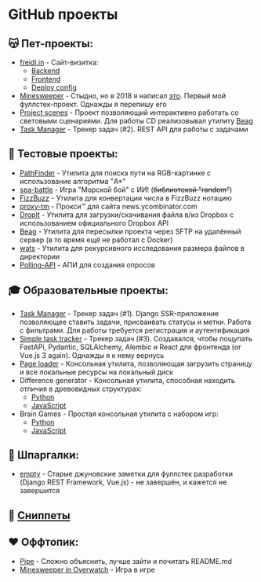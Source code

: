 # GitHub проекты
## 😽 Пет-проекты:
* [freidl.in](http://freidl.in) - Сайт-визитка:
    * [Backend](https://github.com/mnogom/bash-backend)
    * [Frontend](https://github.com/mnogom/bash-frontend)
    * [Deploy config](https://github.com/mnogom/bash-deploy)
* [Minesweeper](https://mine.aloy.xyz) - Стыдно, но в 2018 я написал [это](https://github.com/mnogom/minesweeper). Первый мой фуллстек-проект. Однажды я перепишу его
* [Project scenes](https://scene.aloy.xyz/) - Проект позволяющий интерактивно работать со световыми сценариями. Для работы CD реализовывал утилиту [Beag](https://github.com/mnogom/beget-agent)
* [Task Manager](https://github.com/mnogom/task_manager) - Трекер задач (#2). REST API для работы с задачами

## 🧷 Тестовые проекты:
* [PathFinder](https://github.com/mnogom/pathfinder) - Утилита для поиска пути на RGB-картинке с использование алгоритма "A\*"
* [sea-battle](https://github.com/mnogom/sea-battle) - Игра "Морской бой" с ИИ! (~~библиотекой "random"~~)
* [FizzBuzz](https://github.com/mnogom/FizzBuzz) - Утилита для конвертации числа в FizzBuzz нотацию
* [proxy-tm](https://github.com/mnogom/proxy-tm) - Прокси™ для сайта news.ycombinator.com
* [DropIt](https://github.com/mnogom/dropit) - Утилита для загрузки/скачивания файла в/из Dropbox с использованием официального Dropbox API
* [Beag](https://github.com/mnogom/beget-agent) - Утилита для пересылки проекта через SFTP на удалённый сервер (в то время ещё не работал с Docker)
* [wats](https://github.com/mnogom/what-about-the-size) - Утилита для рекурсивного исследования размера файлов в директории
* [Polling-API](https://github.com/mnogom/polling-api) - АПИ для создания опросов

## 🎓 Образовательные проекты:
* [Task Manager](https://github.com/mnogom/python-project-lvl4) - Трекер задач (#1). Django SSR-приложение позволяющее ставить задачи, присваивать статусы и метки. Работа с фильтрами. Для работы требуется регистрация и аутентификация
* [Simple task tracker](https://github.com/mnogom/simple-task-tracker) - Трекер задач (#3). Создавался, чтобы пощупать FastAPi, Pydantic, SQLAlchemy, Alembic и React для фронтенда (or Vue.js 3 again). Однажды я к нему вернусь
* [Page loader](https://github.com/mnogom/python-project-lvl3) - Консольная утилита, позволяющая загрузить страницу и все локальные ресурсы на локальный диск
* Difference generator - Консольная утилита, способная находить отличия в древовидных структурах:
  * [Python](https://github.com/mnogom/python-project-lvl2)
  * [JavaScript](https://github.com/mnogom/frontend-project-lvl2)
* Brain Games - Простая консольная утилита с набором игр:
  * [Python](https://github.com/mnogom/python-project-lvl1)
  * [JavaScript](https://github.com/mnogom/frontend-project-lvl1)

## 📓 Шпаргалки:
* [empty](https://github.com/mnogom/_empty) - Старые джуновские заметки для фуллстек разработки (Django REST Framework, Vue.js) - не завершён, и кажется не завершится

## 📄 [Сниппеты](https://gist.github.com/mnogom)

## ❤️ Оффтопик:
* [Pipe](https://github.com/mnogom/pipe) - Сложно объяснить, лучше зайти и почитать README.md
* [Minesweeper in Overwatch](https://github.com/mnogom/overwatch-minesweeper) - Игра в игре
